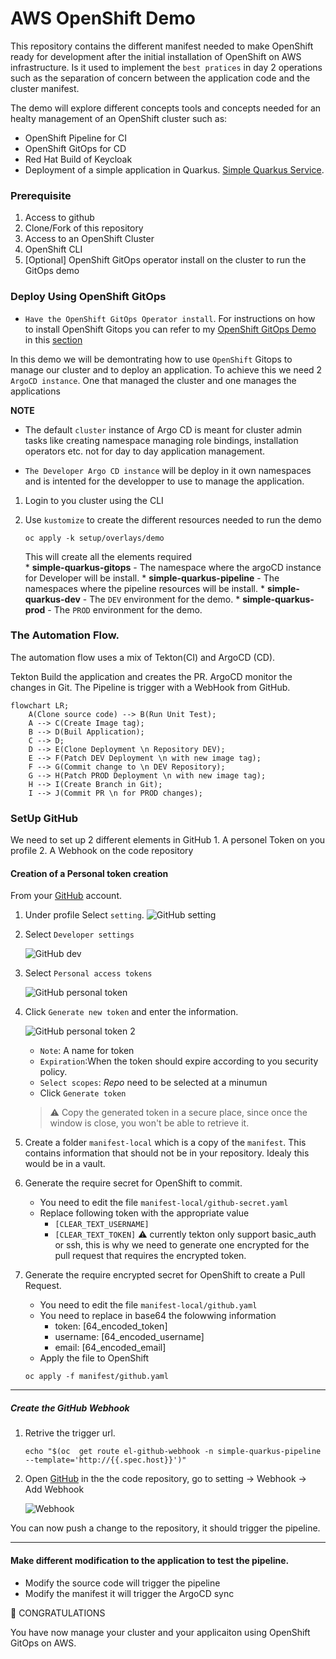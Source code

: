 # AWS OpenShift Demo

This repository contains the different manifest needed to make OpenShift ready for development after the initial installation of OpenShift on AWS infrastructure. Is it used to implement the `best pratices` in day 2 operations such as the separation of concern between the application code and the cluster manifest.

The demo will explore different concepts tools and concepts needed for an healty management of an   OpenShift cluster such as:
* OpenShift Pipeline for CI
* OpenShift GitOps for CD
* Red Hat Build of Keycloak
* Deployment of a simple application in Quarkus. [Simple Quarkus Service](https://github.com/froberge/simple-quarkus-service).

 
### Prerequisite

1. Access to github
1. Clone/Fork of this repository
1. Access to an OpenShift Cluster
1. OpenShift CLI
1. [Optional] OpenShift GitOps operator install on the cluster to run the GitOps demo


### Deploy Using OpenShift GitOps

* `Have the OpenShift GitOps Operator install`. For instructions on how to install OpenShift Gitops you can refer to my [OpenShift GitOps Demo](https://github.com/froberge/ocp-gitops-demo) in this [section](https://github.com/froberge/ocp-gitops-demo/blob/main/docs/install-gitops-operator.md)


In this demo we will be demontrating how to use `OpenShift` Gitops to manage our cluster and to deploy an application. To achieve this we need 2 `ArgoCD instance`. One that managed the cluster and one manages the applications

__NOTE__
*   The default `cluster` instance of Argo CD is meant for cluster admin tasks like creating namespace managing role bindings, installation operators etc. not for day to day application management.

* `The Developer Argo CD instance` will be deploy in it own namespaces and is intented for the developper to use to manage the application.

1. Login to you cluster using the CLI

1. Use `kustomize` to create the different resources needed to run the demo 
    ```
    oc apply -k setup/overlays/demo
    ```

    This will create all the elements required    
        * __simple-quarkus-gitops__ - The namespace where the argoCD instance for Developer will be install.
        * __simple-quarkus-pipeline__ - The namespaces where the pipeline resources will be install.
        * __simple-quarkus-dev__ - The `DEV` environment for the demo.
        * __simple-quarkus-prod__ - The `PROD` environment for the demo.

### The Automation Flow.  

The automation flow uses a mix of Tekton(CI) and ArgoCD (CD).

Tekton Build the application and creates the PR. ArgoCD monitor the changes in Git. The Pipeline is trigger with a WebHook from GitHub.

```mermaid
flowchart LR;
    A(Clone source code) --> B(Run Unit Test);
    A --> C(Create Image tag);
    B --> D(Buil Application);
    C --> D;
    D --> E(Clone Deployment \n Repository DEV);
    E --> F(Patch DEV Deployment \n with new image tag);
    F --> G(Commit change to \n DEV Repository);
    G --> H(Patch PROD Deployment \n with new image tag);
    H --> I(Create Branch in Git);
    I --> J(Commit PR \n for PROD changes);
```

### SetUp GitHub

We need to set up 2 different elements in GitHub
    1. A personel Token on you profile
    2. A Webhook on the code repository


#### Creation of a Personal token creation

From your [GitHub](github.com) account.

1. Under profile Select `setting`.
    ![GitHub setting](docs/images/github-setting.png)

2. Select `Developer settings`

    ![GitHub dev](docs/images/github-devsetting.png)

3. Select `Personal access tokens`

    ![GitHub personal token](docs/images/github-personal-token.png)

4. Click `Generate new token` and enter the information.

    ![GitHub personal token 2](docs/images/github-access-token.png)

    * `Note`: A name for token
    * `Expiration`:When the token should expire according to you security policy.
    *  `Select scopes`: _Repo_ need to be selected at a minumun
    * Click `Generate token`

    > :warning: Copy the generated token in a secure place, since once the window is close, you won't be able to retrieve it. 
5. Create a folder `manifest-local` which is a copy of the  `manifest`. This contains information that should not be in your repository. Idealy this would be in a vault.

5. Generate the require secret for OpenShift to commit.
    * You need to edit the file `manifest-local/github-secret.yaml`
    * Replace following token with the appropriate value
        * `[CLEAR_TEXT_USERNAME]`
        * `[CLEAR_TEXT_TOKEN]`
    :warning: currently tekton only support basic_auth or ssh, this is why we need to generate one encrypted for the pull request that requires the encrypted token.

6. Generate the require encrypted secret for OpenShift to create a Pull Request.
    * You need to edit the file `manifest-local/github.yaml`
    * You need to replace in base64 the folowwing information
        * token: [64_encoded_token]
        * username: [64_encoded_username]
        * email: [64_encoded_email]
    * Apply the file to OpenShift
    ```
    oc apply -f manifest/github.yaml
    ```

---
##### Create the GitHub Webhook
1. Retrive the trigger url.     
    ```
    echo "$(oc  get route el-github-webhook -n simple-quarkus-pipeline  --template='http://{{.spec.host}}')"
    ```

2. Open [GitHub](https://github.com/)  in the the code repository, go to setting -> Webhook -> Add Webhook

    ![Webhook](docs/images/github-webhook.png)

You can now push a change to the repository, it should trigger the pipeline. 

---

#### Make different modification to the application to test the pipeline.

* Modify the source code will trigger the pipeline
* Modify the manifest it will trigger the ArgoCD sync


:tada: CONGRATULATIONS

You have now manage your cluster and your applicaiton using OpenShift GitOps on AWS.

